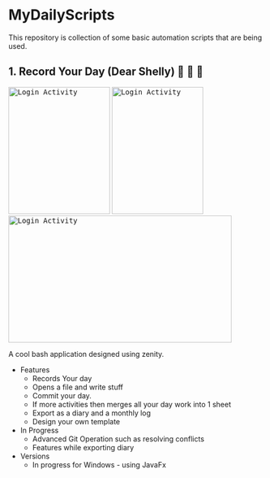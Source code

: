 # MyDailyScripts
This repository is collection of some basic automation scripts that are being used.
## 1. Record Your Day (Dear Shelly) :pencil: :calendar: :notebook:
<p align="left">
<kbd><img src="https://suhaas-livcd.github.io/screenShots/MyDailyScripts(GitAutomator)/GitAutomatorScript.png" width="200" height="250" title="Login Activity"></kbd>
<kbd><img src="https://suhaas-livcd.github.io/screenShots/MyDailyScripts(GitAutomator)/DiaryTemplate3Gimped.png" width="180" height="250" title="Login Activity"></kbd>
<kbd><img src="https://suhaas-livcd.github.io/screenShots/MyDailyScripts(GitAutomator)/DiaryTemplate3Gimped.png" width="440" height="250" title="Login Activity"></kbd>
</p>

A cool bash application designed using zenity.

- Features
  - Records Your day
  - Opens a file and write stuff
  - Commit your day.
  - If more activities then merges all your day work into 1 sheet
  - Export as a diary and a monthly log
  - Design your own template
- In Progress
  - Advanced Git Operation such as resolving conflicts
  - Features while exporting diary
- Versions
  - In progress for Windows - using JavaFx
